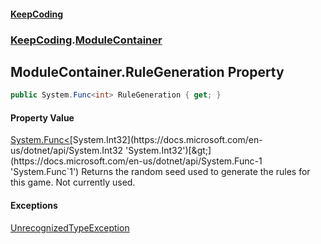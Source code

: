 #### [KeepCoding](index.md 'index')
### [KeepCoding](KeepCoding.md 'KeepCoding').[ModuleContainer](KeepCoding_ModuleContainer.md 'KeepCoding.ModuleContainer')
## ModuleContainer.RuleGeneration Property
```csharp
public System.Func<int> RuleGeneration { get; }
```
#### Property Value
[System.Func&lt;](https://docs.microsoft.com/en-us/dotnet/api/System.Func-1 'System.Func`1')[System.Int32](https://docs.microsoft.com/en-us/dotnet/api/System.Int32 'System.Int32')[&gt;](https://docs.microsoft.com/en-us/dotnet/api/System.Func-1 'System.Func`1')
Returns the random seed used to generate the rules for this game. Not currently used.  
#### Exceptions
[UnrecognizedTypeException](KeepCoding_UnrecognizedTypeException.md 'KeepCoding.UnrecognizedTypeException')  
